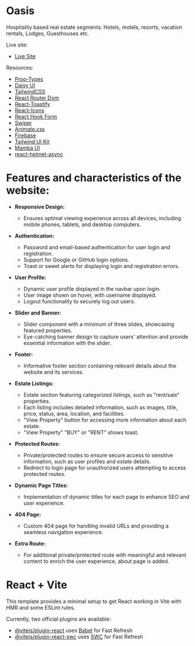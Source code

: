 # Oasis

Hospitality based real estate segments: Hotels, motels, resorts, vacation rentals, Lodges, Guesthouses etc.

Live site:

- [Live Site](https://fir-authentication-de0a2.web.app)


Resources:

- [Prop-Types](https://www.npmjs.com/package/prop-types)
- [Daisy UI](https://daisyui.com/)
- [TailwindCSS](https://tailwindcss.com/)
- [React Router Dom](https://reactrouter.com/en/main)
- [React-Toastify](https://github.com/fkhadra/react-toastify#readme)
- [React-Icons](https://react-icons.github.io/react-icons/)
- [React Hook Form](https://react-hook-form.com/)
- [Swiper](https://swiperjs.com/)
- [Animate.css](https://animate.style/)
- [Firebase](https://console.firebase.google.com)
- [Tailwind UI Kit](https://tuk.dev/components)
- [Mamba UI](https://mambaui.com/)
- [react-helmet-async](https://www.npmjs.com/package/react-helmet-async)


# Features and characteristics of the website:

- **Responsive Design:**
  - Ensures optimal viewing experience across all devices, including mobile phones, tablets, and desktop computers.

- **Authentication:**
  - Password and email-based authentication for user login and registration.
  - Support for Google or GitHub login options.
  - Toast or sweet alerts for displaying login and registration errors.

- **User Profile:**
  - Dynamic user profile displayed in the navbar upon login.
  - User image shown on hover, with username displayed.
  - Logout functionality to securely log out users.

- **Slider and Banner:**
  - Slider component with a minimum of three slides, showcasing featured properties.
  - Eye-catching banner design to capture users' attention and provide essential information with the slider.

- **Footer:**
  - Informative footer section containing relevant details about the website and its services.

- **Estate Listings:**
  - Estate section featuring categorized listings, such as "rent/sale" properties.
  - Each listing includes detailed information, such as images, title, price, status, area, location, and facilities.
  - "View Property" button for accessing more information about each estate.
  - "View Property" "BUY" or "RENT" shows toast. 

- **Protected Routes:**
  - Private/protected routes to ensure secure access to sensitive information, such as user profiles and estate details.
  - Redirect to login page for unauthorized users attempting to access protected routes.

- **Dynamic Page Titles:**
  - Implementation of dynamic titles for each page to enhance SEO and user experience.

- **404 Page:**
  - Custom 404 page for handling invalid URLs and providing a seamless navigation experience.

- **Extra Route:**
  - For additional private/protected route with meaningful and relevant content to enrich the user experience, about page is added.



# React + Vite

This template provides a minimal setup to get React working in Vite with HMR and some ESLint rules.

Currently, two official plugins are available:

- [@vitejs/plugin-react](https://github.com/vitejs/vite-plugin-react/blob/main/packages/plugin-react/README.md) uses [Babel](https://babeljs.io/) for Fast Refresh
- [@vitejs/plugin-react-swc](https://github.com/vitejs/vite-plugin-react-swc) uses [SWC](https://swc.rs/) for Fast Refresh
